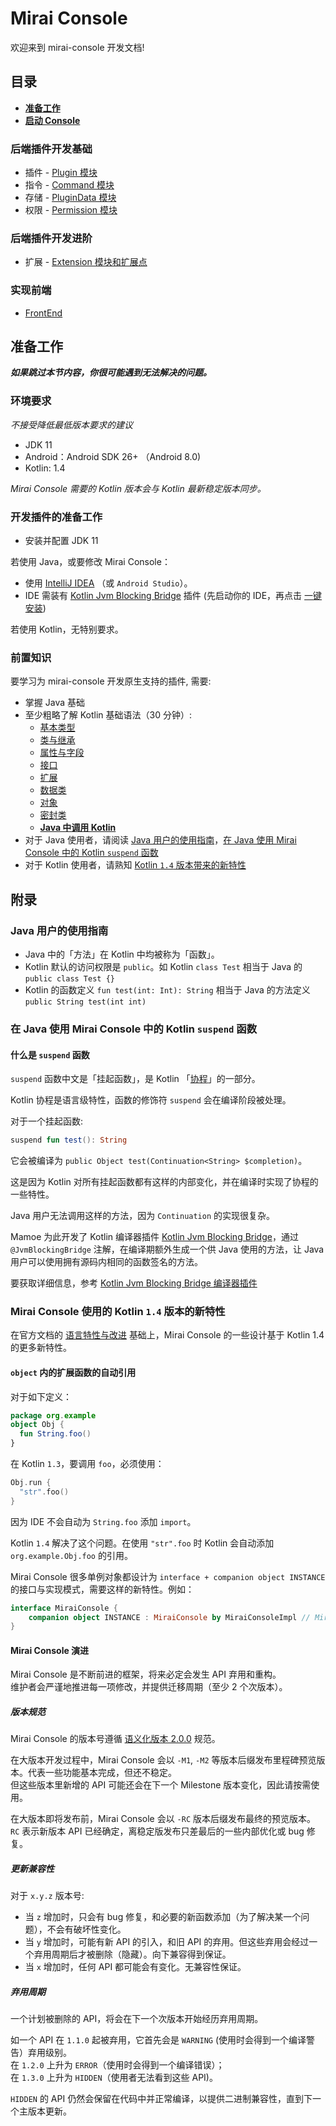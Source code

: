 # Mirai Console

欢迎来到 mirai-console 开发文档!

## 目录

- **[准备工作](#准备工作)**
- **[启动 Console](Run.md)**

### 后端插件开发基础

- 插件 - [Plugin 模块](Plugins.md)
- 指令 - [Command 模块](Commands.md)
- 存储 - [PluginData 模块](PluginData.md)
- 权限 - [Permission 模块](Permissions.md)

### 后端插件开发进阶

- 扩展 - [Extension 模块和扩展点](Extensions.md)

### 实现前端
- [FrontEnd](FrontEnd.md)

[`Plugin`]: ../backend/mirai-console/src/main/kotlin/net/mamoe/mirai/console/plugin/Plugin.kt
[`Annotations`]: ../backend/mirai-console/src/main/kotlin/net/mamoe/mirai/console/util/Annotations.kt
[`PluginData`]: ../backend/mirai-console/src/main/kotlin/net/mamoe/mirai/console/data/PluginData.kt
[`JavaPluginScheduler`]: ../backend/mirai-console/src/main/kotlin/net/mamoe/mirai/console/plugin/jvm/JavaPluginScheduler.kt
[`JvmPlugin`]: ../backend/mirai-console/src/main/kotlin/net/mamoe/mirai/console/plugin/jvm/JvmPlugin.kt
[`PluginConfig`]: ../backend/mirai-console/src/main/kotlin/net/mamoe/mirai/console/data/PluginConfig.kt
[`PluginLoader`]: ../backend/mirai-console/src/main/kotlin/net/mamoe/mirai/console/plugin/loader/PluginLoader.kt
[`ConsoleInput`]: ../backend/mirai-console/src/main/kotlin/net/mamoe/mirai/console/util/ConsoleInput.kt
[`PluginDataStorage`]: ../backend/mirai-console/src/main/kotlin/net/mamoe/mirai/console/data/PluginDataStorage.kt
[`Command`]: ../backend/mirai-console/src/main/kotlin/net/mamoe/mirai/console/command/Command.kt

## 准备工作
***如果跳过本节内容，你很可能遇到无法解决的问题。***

### 环境要求

*不接受降低最低版本要求的建议*

- JDK 11
- Android：Android SDK 26+ （Android 8.0)
- Kotlin: 1.4

*Mirai Console 需要的 Kotlin 版本会与 Kotlin 最新稳定版本同步。*

### 开发插件的准备工作

- 安装并配置 JDK 11

若使用 Java，或要修改 Mirai Console：

- 使用 [IntelliJ IDEA](https://www.jetbrains.com/idea/) （或 `Android Studio`）。
- IDE 需装有 [Kotlin Jvm Blocking Bridge](https://github.com/mamoe/kotlin-jvm-blocking-bridge) 插件 (先启动你的 IDE，再点击 [一键安装](https://plugins.jetbrains.com/embeddable/install/14816))

若使用 Kotlin，无特别要求。

### 前置知识
要学习为 mirai-console 开发原生支持的插件, 需要:

- 掌握 Java 基础
- 至少粗略了解 Kotlin 基础语法（30 分钟）:
  - [基本类型](https://www.kotlincn.net/docs/reference/basic-types.html)
  - [类与继承](https://www.kotlincn.net/docs/reference/classes.html)
  - [属性与字段](https://www.kotlincn.net/docs/reference/properties.html)
  - [接口](https://www.kotlincn.net/docs/reference/interfaces.html)
  - [扩展](https://www.kotlincn.net/docs/reference/extensions.html)
  - [数据类](https://www.kotlincn.net/docs/reference/data-classes.html)
  - [对象](https://www.kotlincn.net/docs/reference/object-declarations.html)
  - [密封类](https://www.kotlincn.net/docs/reference/sealed-classes.html)
  - **[Java 中调用 Kotlin](https://www.kotlincn.net/docs/reference/java-to-kotlin-interop.html)**
- 对于 Java 使用者，请阅读 [Java 用户的使用指南](#java-用户的使用指南)，[在 Java 使用 Mirai Console 中的 Kotlin `suspend` 函数](#在-java-使用-mirai-console-中的-kotlin-suspend-函数)
- 对于 Kotlin 使用者，请熟知 [Kotlin `1.4` 版本带来的新特性](#mirai-console-使用的-kotlin-14-版本的新特性)


## 附录

### Java 用户的使用指南

- Java 中的「方法」在 Kotlin 中均被称为「函数」。
- Kotlin 默认的访问权限是 `public`。如 Kotlin `class Test` 相当于 Java 的 `public class Test {}`
- Kotlin 的函数定义 `fun test(int: Int): String` 相当于 Java 的方法定义 `public String test(int int)`

### 在 Java 使用 Mirai Console 中的 Kotlin `suspend` 函数

#### 什么是 `suspend` 函数

`suspend` 函数中文是「挂起函数」，是 Kotlin 「[协程](https://www.kotlincn.net/docs/reference/coroutines/coroutines-guide.html)」的一部分。

Kotlin 协程是语言级特性，函数的修饰符 `suspend` 会在编译阶段被处理。

对于一个挂起函数:
```kotlin
suspend fun test(): String
```

它会被编译为 `public Object test(Continuation<String> $completion)`。

这是因为 Kotlin 对所有挂起函数都有这样的内部变化，并在编译时实现了协程的一些特性。

Java 用户无法调用这样的方法，因为 `Continuation` 的实现很复杂。

Mamoe 为此开发了 Kotlin 编译器插件 [Kotlin Jvm Blocking Bridge](https://github.com/mamoe/kotlin-jvm-blocking-bridge)，通过 `@JvmBlockingBridge` 注解，在编译期额外生成一个供 Java 使用的方法，让 Java 用户可以使用拥有源码内相同的函数签名的方法。

要获取详细信息，参考 [Kotlin Jvm Blocking Bridge 编译器插件](https://github.com/mamoe/kotlin-jvm-blocking-bridge/blob/master/README-chs.md#%E7%BC%96%E8%AF%91%E5%99%A8%E6%8F%92%E4%BB%B6)

### Mirai Console 使用的 Kotlin `1.4` 版本的新特性

在官方文档的 [语言特性与改进](https://www.kotlincn.net/docs/reference/whatsnew14.html#%E8%AF%AD%E8%A8%80%E7%89%B9%E6%80%A7%E4%B8%8E%E6%94%B9%E8%BF%9B) 基础上，Mirai Console 的一些设计基于 Kotlin 1.4 的更多新特性。

#### `object` 内的扩展函数的自动引用
对于如下定义：
```kotlin
package org.example
object Obj {
  fun String.foo()
}
```
在 Kotlin `1.3`，要调用 `foo`，必须使用：
```kotlin
Obj.run {
  "str".foo()
}
```
因为 IDE 不会自动为 `String.foo` 添加 `import`。

Kotlin `1.4` 解决了这个问题。在使用 `"str".foo` 时 Kotlin 会自动添加 `org.example.Obj.foo` 的引用。

Mirai Console 很多单例对象都设计为 `interface + companion object INSTANCE` 的接口与实现模式，需要这样的新特性。例如：
```kotlin
interface MiraiConsole {
    companion object INSTANCE : MiraiConsole by MiraiConsoleImpl // MiraiConsoleImpl 是内部实现，不公开
}
```

#### Mirai Console 演进

Mirai Console 是不断前进的框架，将来必定会发生 API 弃用和重构。  
维护者会严谨地推进每一项修改，并提供迁移周期（至少 2 个次版本）。

##### 版本规范

Mirai Console 的版本号遵循 [语义化版本 2.0.0](https://semver.org/lang/zh-CN/#spec-item-9) 规范。

在大版本开发过程中，Mirai Console 会以 `-M1`, `-M2` 等版本后缀发布里程碑预览版本。代表一些功能基本完成，但还不稳定。  
但这些版本里新增的 API 可能还会在下一个 Milestone 版本变化，因此请按需使用。

在大版本即将发布前，Mirai Console 会以 `-RC` 版本后缀发布最终的预览版本。  
`RC` 表示新版本 API 已经确定，离稳定版发布只差最后的一些内部优化或 bug 修复。

##### 更新兼容性

对于 `x.y.z` 版本号:
- 当 `z` 增加时，只会有 bug 修复，和必要的新函数添加（为了解决某一个问题），不会有破坏性变化。
- 当 `y` 增加时，可能有新 API 的引入，和旧 API 的弃用。但这些弃用会经过一个弃用周期后才被删除（隐藏）。向下兼容得到保证。
- 当 `x` 增加时，任何 API 都可能会有变化。无兼容性保证。

##### 弃用周期

一个计划被删除的 API，将会在下一个次版本开始经历弃用周期。

如一个 API 在 `1.1.0` 起被弃用，它首先会是 `WARNING` (使用时会得到一个编译警告）弃用级别。  
在 `1.2.0` 上升为 `ERROR`（使用时会得到一个编译错误）；  
在 `1.3.0` 上升为 `HIDDEN`（使用者无法看到这些 API)。

`HIDDEN` 的 API 仍然会保留在代码中并正常编译，以提供二进制兼容性，直到下一个主版本更新。
